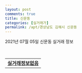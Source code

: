 ```yaml
---
layout: post
comments: true
title: 신문동
categories: [실거래가]
permalink: /apt/경상남도 김해시 신문동
---
```


2021년 07월 05일 신문동 실거래 정보

<script type="text/javascript">
  google.charts.load('current', {'packages':['corechart']});
  google.charts.setOnLoadCallback(drawChart);

  function drawChart() {
    var data = google.visualization.arrayToDataTable([['거래일', '매매', '전월세', '전매'], ['20-07', 5, 8, 0], ['20-08', 8, 9, 0], ['20-09', 11, 8, 0], ['20-10', 14, 12, 0], ['20-11', 29, 10, 28], ['20-12', 30, 6, 103], ['21-01', 11, 10, 61], ['21-02', 8, 14, 19], ['21-03', 19, 9, 18], ['21-04', 14, 10, 193], ['21-05', 26, 20, 232], ['21-06', 19, 24, 76]]);

    var options = {
      title: '최근 유형별 거래량 추이',
      legend: { position: 'bottom' }
    };

    var chart = new google.visualization.LineChart(document.getElementById('columnchart_material'));
    chart.draw(data, (options));
  }
</script>

<div id="columnchart_material" style="width: 95%; margin-left: -35px; display: block"></div>
<br>
<table>
  <tr>
    <td colspan="4" style="font-weight: bold;"><a href="https://search.naver.com/search.naver?query=신문동 실거래정보없음">실거래정보없음</a></td>
  </tr>
    
</table>
    